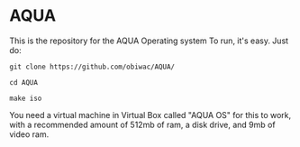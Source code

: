 # AQUA
This is the repository for the AQUA Operating system
To run, it's easy. Just do:

`git clone https://github.com/obiwac/AQUA/`

`cd AQUA`

`make iso`

You need a virtual machine in Virtual Box called "AQUA OS" for this to work, with a recommended amount of 512mb of ram, a disk drive, and 9mb of video ram.
